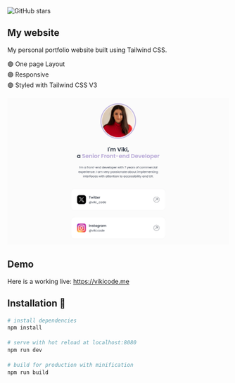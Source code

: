 ![GitHub stars](https://img.shields.io/github/stars/viashchuk/viki-code?color=purple)

## My website

My personal portfolio website built using Tailwind CSS.  

🟣 One page Layout  
🟣 Responsive  
🟣 Styled with Tailwind CSS V3

![Preview](	https://github.com/viashchuk/viki-code/blob/main/public/preview.jpg?raw=true "My website")

## Demo
Here is a working live:  https://vikicode.me

## Installation 🚀

``` bash
# install dependencies
npm install

# serve with hot reload at localhost:8080
npm run dev

# build for production with minification
npm run build
```